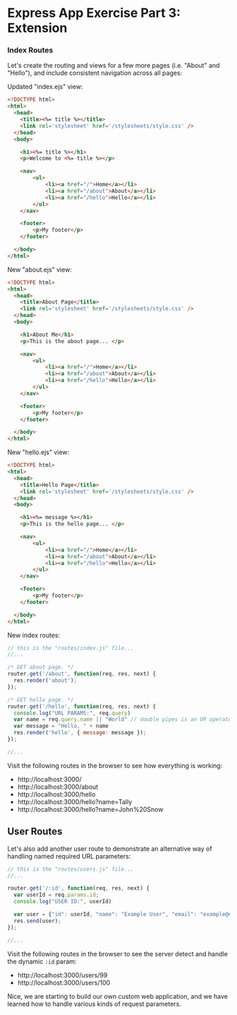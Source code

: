 # Express App Exercise Part 3: Extension

### Index Routes

Let's create the routing and views for a few more pages (i.e. "About" and "Hello"), and include consistent navigation across all pages:

Updated "index.ejs" view:

```html
<!DOCTYPE html>
<html>
  <head>
    <title><%= title %></title>
    <link rel='stylesheet' href='/stylesheets/style.css' />
  </head>
  <body>

    <h1><%= title %></h1>
    <p>Welcome to <%= title %></p>

    <nav>
        <ul>
            <li><a href="/">Home</a></li>
            <li><a href="/about">About</a></li>
            <li><a href="/hello">Hello</a></li>
        </ul>
    </nav>

    <footer>
        <p>My footer</p>
    </footer>

  </body>
</html>

```

New "about.ejs" view:

```html
<!DOCTYPE html>
<html>
  <head>
    <title>About Page</title>
    <link rel='stylesheet' href='/stylesheets/style.css' />
  </head>
  <body>

    <h1>About Me</h1>
    <p>This is the about page... </p>

    <nav>
        <ul>
            <li><a href="/">Home</a></li>
            <li><a href="/about">About</a></li>
            <li><a href="/hello">Hello</a></li>
        </ul>
    </nav>

    <footer>
        <p>My footer</p>
    </footer>

  </body>
</html>
```

New "hello.ejs" view:

```html
<!DOCTYPE html>
<html>
  <head>
    <title>Hello Page</title>
    <link rel='stylesheet' href='/stylesheets/style.css' />
  </head>
  <body>

    <h1><%= message %></h1>
    <p>This is the hello page... </p>

    <nav>
        <ul>
            <li><a href="/">Home</a></li>
            <li><a href="/about">About</a></li>
            <li><a href="/hello">Hello</a></li>
        </ul>
    </nav>

    <footer>
        <p>My footer</p>
    </footer>

  </body>
</html>

```

New index routes:

```js
// this is the "routes/index.js" file...
//...

/* GET about page. */
router.get('/about', function(req, res, next) {
  res.render('about');
});

/* GET hello page. */
router.get('/hello', function(req, res, next) {
  console.log("URL PARAMS:", req.query)
  var name = req.query.name || "World" // double pipes is an OR operator that allows us to use a default value if the url params are null / not specified
  var message = "Hello, " + name
  res.render('hello', { message: message });
});

//...
```

Visit the following routes in the browser to see how everything is working:
   + http://localhost:3000/
   + http://localhost:3000/about
   + http://localhost:3000/hello
   + http://localhost:3000/hello?name=Tally
   + http://localhost:3000/hello?name=John%20Snow

## User Routes

Let's also add another user route to demonstrate an alternative way of handling named required URL parameters:

```js
// this is the "routes/users.js" file...
//...

router.get('/:id', function(req, res, next) {
  var userId = req.params.id;
  console.log("USER ID:", userId)

  var user = {"id": userId, "name": "Example User", "email": "example@example.com"} // just some dummy data
  res.send(user);
});

//...
```

Visit the following routes in the browser to see the server detect and handle the dynamic `:id` param:
   + http://localhost:3000/users/99
   + http://localhost:3000/users/100

Nice, we are starting to build our own custom web application, and we have learned how to handle various kinds of request parameters.
